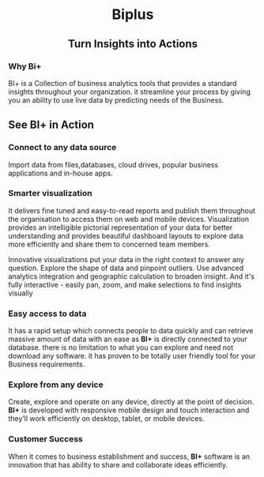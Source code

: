                           
<center><h1>Biplus</h1></center>
<center><h2>Turn Insights into Actions</h2></center>

###  Why Bi+
BI+ is a Collection of business analytics tools that provides a standard insights throughout your organization. it streamline your process by giving you an ability to use live data by predicting needs of the Business.
 
 ## See BI+ in Action
 
 ### Connect to any data source
 
Import data from files,databases, cloud drives, popular business applications and in-house apps.

### Smarter visualization

It delivers fine tuned and easy-to-read reports and publish them throughout the organisation to access them on web and mobile devices. Visualization provides an intelligible pictorial representation of your data for better understanding and provides beautiful dashboard layouts to explore data more efficiently and share them to concerned team members.

Innovative visualizations put your data in the right context to answer any question. Explore the shape of data and pinpoint outliers. Use advanced analytics integration and geographic calculation to broaden insight. And it's fully interactive - easily pan, zoom, and make selections to find insights visually

### Easy access to data 

It has a rapid setup which connects people to data quickly and can retrieve massive amount of data with an ease as **BI+** is directly connected to your database. there is no limitation to what you can explore and need not download any software. it has proven to be totally user friendly tool for your Business requirements.

### Explore from any device

Create, explore and operate on any device, directly at the point of decision. **BI+** is developed with responsive mobile design and touch interaction and they’ll work efficiently on desktop, tablet, or mobile devices.

### Customer Success

When it comes to business establishment and success, **BI+** software is an innovation that has ability to share and collaborate ideas efficiently.
<!--stackedit_data:
eyJoaXN0b3J5IjpbMzYyMzA0NDQwXX0=
-->